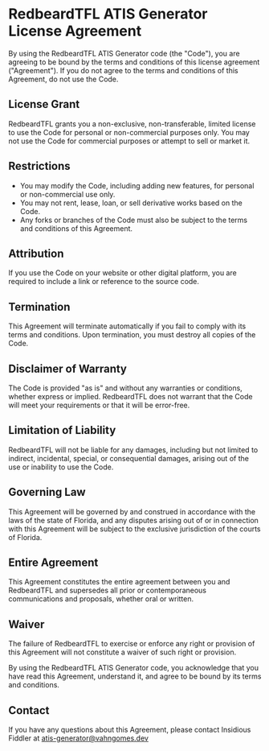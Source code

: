 # RedbeardTFL ATIS Generator License Agreement

By using the RedbeardTFL ATIS Generator code (the "Code"), you are agreeing to be bound by the terms and conditions of this license agreement ("Agreement"). If you do not agree to the terms and conditions of this Agreement, do not use the Code.

## License Grant

RedbeardTFL grants you a non-exclusive, non-transferable, limited license to use the Code for personal or non-commercial purposes only. You may not use the Code for commercial purposes or attempt to sell or market it.

## Restrictions

- You may modify the Code, including adding new features, for personal or non-commercial use only.
- You may not rent, lease, loan, or sell derivative works based on the Code.
- Any forks or branches of the Code must also be subject to the terms and conditions of this Agreement.

## Attribution

If you use the Code on your website or other digital platform, you are required to include a link or reference to the source code.

## Termination

This Agreement will terminate automatically if you fail to comply with its terms and conditions. Upon termination, you must destroy all copies of the Code.

## Disclaimer of Warranty

The Code is provided "as is" and without any warranties or conditions, whether express or implied. RedbeardTFL does not warrant that the Code will meet your requirements or that it will be error-free.

## Limitation of Liability

RedbeardTFL will not be liable for any damages, including but not limited to indirect, incidental, special, or consequential damages, arising out of the use or inability to use the Code.

## Governing Law

This Agreement will be governed by and construed in accordance with the laws of the state of Florida, and any disputes arising out of or in connection with this Agreement will be subject to the exclusive jurisdiction of the courts of Florida.

## Entire Agreement

This Agreement constitutes the entire agreement between you and RedbeardTFL and supersedes all prior or contemporaneous communications and proposals, whether oral or written.

## Waiver

The failure of RedbeardTFL to exercise or enforce any right or provision of this Agreement will not constitute a waiver of such right or provision.

By using the RedbeardTFL ATIS Generator code, you acknowledge that you have read this
Agreement, understand it, and agree to be bound by its terms and conditions.

## Contact

If you have any questions about this Agreement, please contact Insidious Fiddler at [atis-generator@vahngomes.dev](mailto:atis-generator@vahngomes.dev)
